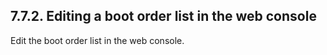 ## 7.7.2. Editing a boot order list in the web console

Edit the boot order list in the web console.

